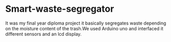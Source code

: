 # Smart-waste-segregator
It was my final year diploma project it basically segregates waste depending on the moisture content of the trash.We used Arduino uno and interfaced it different sensors and an lcd display.
